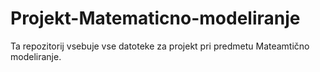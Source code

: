 # Projekt-Matematicno-modeliranje
Ta repozitorij vsebuje vse datoteke za projekt pri predmetu Mateamtično modeliranje.
